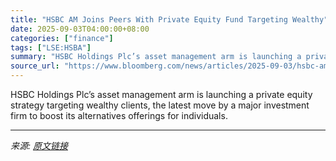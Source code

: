```yaml
---
title: "HSBC AM Joins Peers With Private Equity Fund Targeting Wealthy"
date: 2025-09-03T04:00:00+08:00
categories: ["finance"]
tags: ["LSE:HSBA"]
summary: "HSBC Holdings Plc’s asset management arm is launching a private equity strategy targeting wealthy clients, the latest move by a major investment firm to boost its alternatives offerings for individual"
source_url: "https://www.bloomberg.com/news/articles/2025-09-03/hsbc-am-joins-peers-with-private-equity-fund-targeting-wealthy"
---
```


HSBC Holdings Plc’s asset management arm is launching a private equity strategy targeting wealthy clients, the latest move by a major investment firm to boost its alternatives offerings for individuals.

---

*来源: [原文链接](https://www.bloomberg.com/news/articles/2025-09-03/hsbc-am-joins-peers-with-private-equity-fund-targeting-wealthy)*
